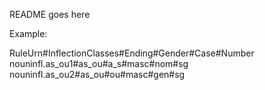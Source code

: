 README goes here

Example:

RuleUrn#InflectionClasses#Ending#Gender#Case#Number
nouninfl.as_ou1#as_ou#a_s#masc#nom#sg
nouninfl.as_ou2#as_ou#ou#masc#gen#sg
